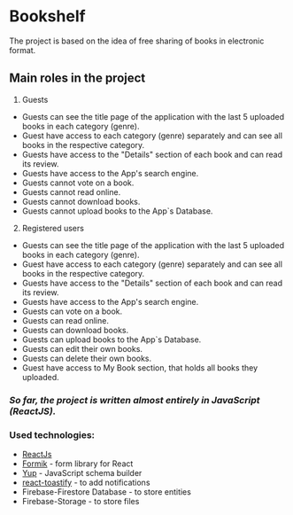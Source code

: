 # Bookshelf


The project is based on the idea of ​​free sharing of books in electronic format.

## Main roles in the project

1. Guests
- Guests can see the title page of the application with the last 5 uploaded books in each category (genre).
- Guest have access to each category (genre) separately and can see all books in the respective category.
- Guests have access to the "Details" section of each book and can read its review.
- Guests have access to the App's search engine.
- Guests cannot vote on a book. 
- Guests cannot read online.
- Guests cannot download books.
- Guests cannot upload books to the App`s Database.

2. Registered users
- Guests can see the title page of the application with the last 5 uploaded books in each category (genre).
- Guest have access to each category (genre) separately and can see all books in the respective category.
- Guests have access to the "Details" section of each book and can read its review.
- Guests have access to the App's search engine.
- Guests can vote on a book. 
- Guests can read online.
- Guests can download books.
- Guests can upload books to the App`s Database.
- Guests can edit their own books.
- Guests can delete their own books.
- Guest have access to My Book section, that holds all books they uploaded.


### *So far, the project is written almost entirely in JavaScript (ReactJS).*

### Used technologies:
- [ReactJs](https://reactjs.org/)
- [Formik](https://formik.org/) - form library for React
- [Yup](https://www.npmjs.com/package/yup) - JavaScript schema builder
- [react-toastify](https://www.npmjs.com/package/react-toastify) - to add notifications
- Firebase-Firestore Database - to store entities
- Firebase-Storage - to store files
